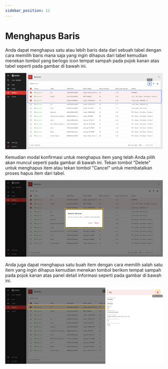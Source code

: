 ```yaml
---
sidebar_position: 11
---
```


# Menghapus Baris

Anda dapat menghapus satu atau lebih baris data dari sebuah tabel dengan cara memilih baris mana saja yang ingin dihapus dari tabel kemudian menekan tombol yang berlogo icon tempat sampah pada pojok kanan atas tabel seperti pada gambar di bawah ini.

![](/img/screenshots/website-application-usage/table-component/deleting-rows/deleting-rows-1.png)

Kemudian modal konfirmasi untuk menghapus item yang telah Anda pilih akan muncul seperti pada gambar di bawah ini. Tekan tombol "Delete" untuk menghapus item atau tekan tombol "Cancel" untuk membatalkan proses hapus item dari tabel.

![](/img/screenshots/website-application-usage/table-component/deleting-rows/deleting-rows-2.png)

Anda juga dapat menghapus satu buah item dengan cara memilih salah satu item yang ingin dihapus kemudian menekan tombol berikon tempat sampah pada pojok kanan atas panel detail informasi seperti pada gambar di bawah ini.

![](/img/screenshots/website-application-usage/table-component/deleting-rows/deleting-rows-3.png)